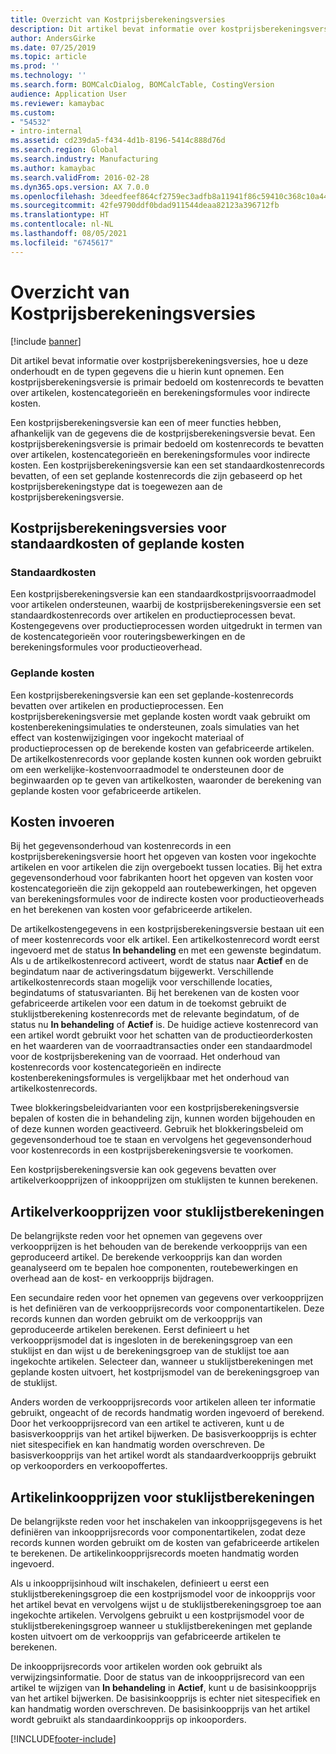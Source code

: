 ```yaml
---
title: Overzicht van Kostprijsberekeningsversies
description: Dit artikel bevat informatie over kostprijsberekeningsversies, hoe u deze onderhoudt en de typen gegevens die u hierin kunt opnemen. Een kostprijsberekeningsversie is primair bedoeld om kostenrecords te bevatten over artikelen, kostencategorieën en berekeningsformules voor indirecte kosten.
author: AndersGirke
ms.date: 07/25/2019
ms.topic: article
ms.prod: ''
ms.technology: ''
ms.search.form: BOMCalcDialog, BOMCalcTable, CostingVersion
audience: Application User
ms.reviewer: kamaybac
ms.custom:
- "54532"
- intro-internal
ms.assetid: cd239da5-f434-4d1b-8196-5414c888d76d
ms.search.region: Global
ms.search.industry: Manufacturing
ms.author: kamaybac
ms.search.validFrom: 2016-02-28
ms.dyn365.ops.version: AX 7.0.0
ms.openlocfilehash: 3deedfeef864cf2759ec3adfb8a11941f86c59410c368c10a44f2d953aa1c8e2
ms.sourcegitcommit: 42fe9790ddf0bdad911544deaa82123a396712fb
ms.translationtype: HT
ms.contentlocale: nl-NL
ms.lasthandoff: 08/05/2021
ms.locfileid: "6745617"
---
```

# <a name="costing-versions-overview"></a>Overzicht van Kostprijsberekeningsversies

[!include [banner](../includes/banner.md)]

Dit artikel bevat informatie over kostprijsberekeningsversies, hoe u deze onderhoudt en de typen gegevens die u hierin kunt opnemen. Een kostprijsberekeningsversie is primair bedoeld om kostenrecords te bevatten over artikelen, kostencategorieën en berekeningsformules voor indirecte kosten.

Een kostprijsberekeningsversie kan een of meer functies hebben, afhankelijk van de gegevens die de kostprijsberekeningsversie bevat. Een kostprijsberekeningsversie is primair bedoeld om kostenrecords te bevatten over artikelen, kostencategorieën en berekeningsformules voor indirecte kosten. Een kostprijsberekeningsversie kan een set standaardkostenrecords bevatten, of een set geplande kostenrecords die zijn gebaseerd op het kostprijsberekeningstype dat is toegewezen aan de kostprijsberekeningsversie.

## <a name="costing-versions-for-standard-or-planned-costs"></a>Kostprijsberekeningsversies voor standaardkosten of geplande kosten
### <a name="standard-costs"></a>Standaardkosten

Een kostprijsberekeningsversie kan een standaardkostprijsvoorraadmodel voor artikelen ondersteunen, waarbij de kostprijsberekeningsversie een set standaardkostenrecords over artikelen en productieprocessen bevat. Kostengegevens over productieprocessen worden uitgedrukt in termen van de kostencategorieën voor routeringsbewerkingen en de berekeningsformules voor productieoverhead.

### <a name="planned-costs"></a>Geplande kosten

Een kostprijsberekeningsversie kan een set geplande-kostenrecords bevatten over artikelen en productieprocessen. Een kostprijsberekeningsversie met geplande kosten wordt vaak gebruikt om kostenberekeningsimulaties te ondersteunen, zoals simulaties van het effect van kostenwijzigingen voor ingekocht materiaal of productieprocessen op de berekende kosten van gefabriceerde artikelen. De artikelkostenrecords voor geplande kosten kunnen ook worden gebruikt om een werkelijke-kostenvoorraadmodel te ondersteunen door de beginwaarden op te geven van artikelkosten, waaronder de berekening van geplande kosten voor gefabriceerde artikelen.

## <a name="entering-costs"></a>Kosten invoeren
Bij het gegevensonderhoud van kostenrecords in een kostprijsberekeningsversie hoort het opgeven van kosten voor ingekochte artikelen en voor artikelen die zijn overgeboekt tussen locaties. Bij het extra gegevensonderhoud voor fabrikanten hoort het opgeven van kosten voor kostencategorieën die zijn gekoppeld aan routebewerkingen, het opgeven van berekeningsformules voor de indirecte kosten voor productieoverheads en het berekenen van kosten voor gefabriceerde artikelen. 

De artikelkostengegevens in een kostprijsberekeningsversie bestaan uit een of meer kostenrecords voor elk artikel. Een artikelkostenrecord wordt eerst ingevoerd met de status **In behandeling** en met een gewenste begindatum. Als u de artikelkostenrecord activeert, wordt de status naar **Actief** en de begindatum naar de activeringsdatum bijgewerkt. Verschillende artikelkostenrecords staan mogelijk voor verschillende locaties, begindatums of statusvarianten. Bij het berekenen van de kosten voor gefabriceerde artikelen voor een datum in de toekomst gebruikt de stuklijstberekening kostenrecords met de relevante begindatum, of de status nu **In behandeling** of **Actief** is. De huidige actieve kostenrecord van een artikel wordt gebruikt voor het schatten van de productieorderkosten en het waarderen van de voorraadtransacties onder een standaardmodel voor de kostprijsberekening van de voorraad. Het onderhoud van kostenrecords voor kostencategorieën en indirecte kostenberekeningsformules is vergelijkbaar met het onderhoud van artikelkostenrecords. 

Twee blokkeringsbeleidvarianten voor een kostprijsberekeningsversie bepalen of kosten die in behandeling zijn, kunnen worden bijgehouden en of deze kunnen worden geactiveerd. Gebruik het blokkeringsbeleid om gegevensonderhoud toe te staan en vervolgens het gegevensonderhoud voor kostenrecords in een kostprijsberekeningsversie te voorkomen. 

Een kostprijsberekeningsversie kan ook gegevens bevatten over artikelverkoopprijzen of inkoopprijzen om stuklijsten te kunnen berekenen.

## <a name="item-sales-prices-for-bom-calculations"></a>Artikelverkoopprijzen voor stuklijstberekeningen
De belangrijkste reden voor het opnemen van gegevens over verkoopprijzen is het behouden van de berekende verkoopprijs van een geproduceerd artikel. De berekende verkoopprijs kan dan worden geanalyseerd om te bepalen hoe componenten, routebewerkingen en overhead aan de kost- en verkoopprijs bijdragen. 

Een secundaire reden voor het opnemen van gegevens over verkoopprijzen is het definiëren van de verkoopprijsrecords voor componentartikelen. Deze records kunnen dan worden gebruikt om de verkoopprijs van geproduceerde artikelen berekenen. Eerst definieert u het verkoopprijsmodel dat is ingesloten in de berekeningsgroep van een stuklijst en dan wijst u de berekeningsgroep van de stuklijst toe aan ingekochte artikelen. Selecteer dan, wanneer u stuklijstberekeningen met geplande kosten uitvoert, het kostprijsmodel van de berekeningsgroep van de stuklijst. 

Anders worden de verkoopprijsrecords voor artikelen alleen ter informatie gebruikt, ongeacht of de records handmatig worden ingevoerd of berekend. Door het verkoopprijsrecord van een artikel te activeren, kunt u de basisverkoopprijs van het artikel bijwerken. De basisverkoopprijs is echter niet sitespecifiek en kan handmatig worden overschreven. De basisverkoopprijs van het artikel wordt als standaardverkoopprijs gebruikt op verkooporders en verkoopoffertes.

## <a name="item-purchase-prices-for-bom-calculations"></a>Artikelinkoopprijzen voor stuklijstberekeningen
De belangrijkste reden voor het inschakelen van inkoopprijsgegevens is het definiëren van inkoopprijsrecords voor componentartikelen, zodat deze records kunnen worden gebruikt om de kosten van gefabriceerde artikelen te berekenen. De artikelinkoopprijsrecords moeten handmatig worden ingevoerd. 

Als u inkoopprijsinhoud wilt inschakelen, definieert u eerst een stuklijstberekeningsgroep die een kostprijsmodel voor de inkoopprijs voor het artikel bevat en vervolgens wijst u de stuklijstberekeningsgroep toe aan ingekochte artikelen. Vervolgens gebruikt u een kostprijsmodel voor de stuklijstberekeningsgroep wanneer u stuklijstberekeningen met geplande kosten uitvoert om de verkoopprijs van gefabriceerde artikelen te berekenen. 

De inkoopprijsrecords voor artikelen worden ook gebruikt als verwijzingsinformatie. Door de status van de inkoopprijsrecord van een artikel te wijzigen van **In behandeling** in **Actief**, kunt u de basisinkoopprijs van het artikel bijwerken. De basisinkoopprijs is echter niet sitespecifiek en kan handmatig worden overschreven. De basisinkoopprijs van het artikel wordt gebruikt als standaardinkoopprijs op inkooporders.





[!INCLUDE[footer-include](../../includes/footer-banner.md)]
